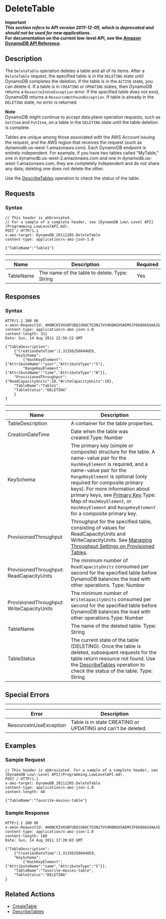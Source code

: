 # DeleteTable<a name="API_DeleteTable_v20111205"></a>

**Important**  
***This section refers to API version 2011\-12\-05, which is deprecated and should not be used for new applications\.***  
 **For documentation on the current low\-level API, see the [Amazon DynamoDB API Reference](https://docs.aws.amazon.com/amazondynamodb/latest/APIReference/)\.**

## Description<a name="API_DeleteTable_Description"></a>

The `DeleteTable` operation deletes a table and all of its items\. After a `DeleteTable` request, the specified table is in the `DELETING` state until DynamoDB completes the deletion\. If the table is in the `ACTIVE` state, you can delete it\. If a table is in `CREATING` or `UPDATING` states, then DynamoDB returns a `ResourceInUseException` error\. If the specified table does not exist, DynamoDB returns a `ResourceNotFoundException`\. If table is already in the `DELETING` state, no error is returned\. 

**Note**  
DynamoDB might continue to accept data plane operation requests, such as `GetItem` and `PutItem`, on a table in the `DELETING` state until the table deletion is complete\.

Tables are unique among those associated with the AWS Account issuing the request, and the AWS region that receives the request \(such as dynamodb\.us\-west\-1\.amazonaws\.com\)\. Each DynamoDB endpoint is entirely independent\. For example, if you have two tables called "MyTable," one in dynamodb\.us\-west\-2\.amazonaws\.com and one in dynamodb\.us\-west\-1\.amazonaws\.com, they are completely independent and do not share any data; deleting one does not delete the other\.

Use the [DescribeTables](API_DescribeTables_v20111205.md) operation to check the status of the table\. 

## Requests<a name="API_DeleteTable_RequestParameters"></a>

### Syntax<a name="API_DeleteTable_RequestParameters.syntax"></a>

```
// This header is abbreviated. 
// For a sample of a complete header, see [DynamoDB Low\-Level API](Programming.LowLevelAPI.md).
POST / HTTP/1.1 
x-amz-target: DynamoDB_20111205.DeleteTable 
content-type: application/x-amz-json-1.0

{"TableName":"Table1"}
```


****  

|  Name  |  Description  |  Required | 
| --- | --- | --- | 
|  TableName  |   The name of the table to delete\.   Type: String   |  Yes  | 

## Responses<a name="API_DeleteTable_CommonResponseElements"></a>

### Syntax<a name="API_DeleteTable_CommonResponseElements.syntax"></a>

```
HTTP/1.1 200 OK
x-amzn-RequestId: 4HONCKIVH1BFUDQ1U68CTG3N27VV4KQNSO5AEMVJF66Q9ASUAAJG
content-type: application/x-amz-json-1.0
content-length: 311
Date: Sun, 14 Aug 2011 22:56:22 GMT

{"TableDescription":
    {"CreationDateTime":1.313362508446E9,
    "KeySchema":
        {"HashKeyElement":{"AttributeName":"user","AttributeType":"S"},
        "RangeKeyElement":{"AttributeName":"time","AttributeType":"N"}},
    "ProvisionedThroughput":{"ReadCapacityUnits":10,"WriteCapacityUnits":10},
    "TableName":"Table1",
    "TableStatus":"DELETING"
    }
}
```


****  

|  Name  |  Description  | 
| --- | --- | 
| TableDescription  | A container for the table properties\. | 
| CreationDateTime | Date when the table was created\.Type: Number  | 
| KeySchema  | The primary key \(simple or composite\) structure for the table\. A name\-value pair for the `HashKeyElement` is required, and a name\-value pair for the `RangeKeyElement` is optional \(only required for composite primary keys\)\. For more information about primary keys, see [Primary Key](HowItWorks.CoreComponents.md#HowItWorks.CoreComponents.PrimaryKey)\.Type: Map of `HashKeyElement`, or `HashKeyElement` and `RangeKeyElement` for a composite primary key\. | 
| ProvisionedThroughput  | Throughput for the specified table, consisting of values for ReadCapacityUnits and WriteCapacityUnits\. See [Managing Throughput Settings on Provisioned Tables](ProvisionedThroughput.md)\. | 
| ProvisionedThroughput: ReadCapacityUnits |  The minimum number of `ReadCapacityUnits` consumed per second for the specified table before DynamoDB balances the load with other operations\. Type: Number  | 
| ProvisionedThroughput: WriteCapacityUnits | The minimum number of `WriteCapacityUnits` consumed per second for the specified table before DynamoDB balances the load with other operations\.Type: Number  | 
|  TableName  |  The name of the deleted table\. Type: String   | 
|  TableStatus  | The current state of the table \(DELETING\)\. Once the table is deleted, subsequent requests for the table return resource not found\. Use the [DescribeTables](API_DescribeTables_v20111205.md) operation to check the status of the table\. Type: String | 

## Special Errors<a name="API_DeleteTable_SpecialErrors"></a>


****  

|  Error  |  Description  | 
| --- | --- | 
|  ResourceInUseException  |  Table is in state CREATING or UPDATING and can't be deleted\.  | 

## Examples<a name="API_DeleteTable_Examples"></a>

### Sample Request<a name="API_DeleteTable_Examples_Request"></a>

```
// This header is abbreviated. For a sample of a complete header, see [DynamoDB Low\-Level API](Programming.LowLevelAPI.md).
POST / HTTP/1.1 
x-amz-target: DynamoDB_20111205.DeleteTable
content-type: application/x-amz-json-1.0
content-length: 40

{"TableName":"favorite-movies-table"}
```

### Sample Response<a name="API_DeleteTable_Examples_Response"></a>

```
HTTP/1.1 200 OK
x-amzn-RequestId: 4HONCKIVH1BFUDQ1U68CTG3N27VV4KQNSO5AEMVJF66Q9ASUAAJG
content-type: application/x-amz-json-1.0
content-length: 160
Date: Sun, 14 Aug 2011 17:20:03 GMT

{"TableDescription":
    {"CreationDateTime":1.313362508446E9,
    "KeySchema":
        {"HashKeyElement":{"AttributeName":"name","AttributeType":"S"}},
    "TableName":"favorite-movies-table",
    "TableStatus":"DELETING"
}
```

## Related Actions<a name="API_DeleteTable_Related_Actions"></a>
+  [CreateTable](API_CreateTable_v20111205.md) 
+  [DescribeTables](API_DescribeTables_v20111205.md) 